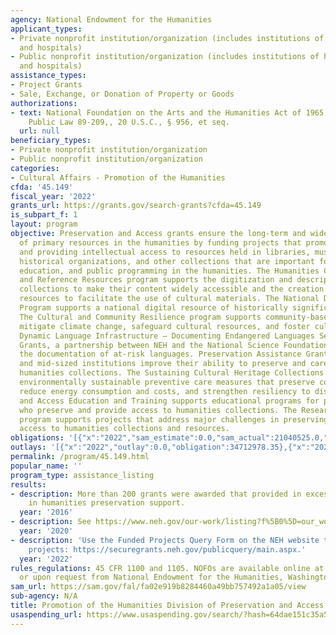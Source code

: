 ```yaml
---
agency: National Endowment for the Humanities
applicant_types:
- Private nonprofit institution/organization (includes institutions of higher education
  and hospitals)
- Public nonprofit institution/organization (includes institutions of higher education
  and hospitals)
assistance_types:
- Project Grants
- Sale, Exchange, or Donation of Property or Goods
authorizations:
- text: National Foundation on the Arts and the Humanities Act of 1965, as amended,
    Public Law 89-209,, 20 U.S.C., § 956, et seq.
  url: null
beneficiary_types:
- Private nonprofit institution/organization
- Public nonprofit institution/organization
categories:
- Cultural Affairs - Promotion of the Humanities
cfda: '45.149'
fiscal_year: '2022'
grants_url: https://grants.gov/search-grants?cfda=45.149
is_subpart_f: 1
layout: program
objective: Preservation and Access grants ensure the long-term and wide availability
  of primary resources in the humanities by funding projects that promote preserving
  and providing intellectual access to resources held in libraries, museums, archives,
  historical organizations, and other collections that are important for research,
  education, and public programming in the humanities. The Humanities Collections
  and Reference Resources program supports the digitization and description of humanities
  collections to make their content widely accessible and the creation of reference
  resources to facilitate the use of cultural materials. The National Digital Newspaper
  Program supports a national digital resource of historically significant newspapers.
  The Cultural and Community Resilience program supports community-based efforts to
  mitigate climate change, safeguard cultural resources, and foster cultural resilience.
  Dynamic Language Infrastructure – Documenting Endangered Languages Senior Research
  Grants, a partnership between NEH and the National Science Foundation, supports
  the documentation of at-risk languages. Preservation Assistance Grants help small
  and mid-sized institutions improve their ability to preserve and care for their
  humanities collections. The Sustaining Cultural Heritage Collections program supports
  environmentally sustainable preventive care measures that preserve collections,
  reduce energy consumption and costs, and strengthen resiliency to disasters. Preservation
  and Access Education and Training supports educational programs for professionals
  who preserve and provide access to humanities collections. The Research and Development
  program supports projects that address major challenges in preserving or providing
  access to humanities collections and resources.
obligations: '[{"x":"2022","sam_estimate":0.0,"sam_actual":21040525.0,"usa_spending_actual":36930123.83},{"x":"2023","sam_estimate":23628800.0,"sam_actual":0.0,"usa_spending_actual":24241537.37},{"x":"2024","sam_estimate":22450000.0,"sam_actual":0.0,"usa_spending_actual":22814258.37}]'
outlays: '[{"x":"2022","outlay":0.0,"obligation":34712978.35},{"x":"2023","outlay":0.0,"obligation":24020967.18},{"x":"2024","outlay":0.0,"obligation":24255158.83}]'
permalink: /program/45.149.html
popular_name: ''
program_type: assistance_listing
results:
- description: More than 200 grants were awarded that provided in excess of $16 million
    in humanities preservation support.
  year: '2016'
- description: See https://www.neh.gov/our-work/listing?f%5B0%5D=our_work_division_office%3A421&f%5B1%5D=content_type%3Aproject.
  year: '2020'
- description: 'Use the Funded Projects Query Form on the NEH website to search  funded
    projects: https://securegrants.neh.gov/publicquery/main.aspx.'
  year: '2022'
rules_regulations: 45 CFR 1100 and 1105. NOFOs are available online at http://www.neh.gov/grants.html
  or upon request from National Endowment for the Humanities, Washington, DC 20506.
sam_url: https://sam.gov/fal/fa02e919b8284460a49bb757492a1a05/view
sub-agency: N/A
title: Promotion of the Humanities Division of Preservation and Access
usaspending_url: https://www.usaspending.gov/search/?hash=64dae151c35a568b8248cad57f20ed87
---
```

